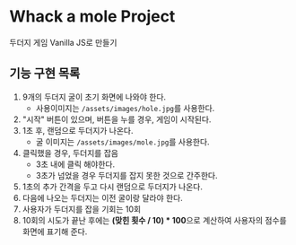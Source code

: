 # Whack a mole Project

두더지 게임 Vanilla JS로 만들기 

## 기능 구현 목록

1. 9개의 두더지 굴이 초기 화면에 나와야 한다.
   * 사용이미지는 `/assets/images/hole.jpg`를 사용한다.
1. "시작" 버튼이 있으며, 버튼을 누를 경우, 게임이 시작된다.
1. 1초 후, 랜덤으로 두더지가 나온다.
	* 굴 이미지는 `/assets/images/mole.jpg`를 사용한다.
1. 클릭했을 경우, 두더지를 잡음 
	* 3초 내에 클릭 해야한다.
	* 3초가 넘었을 경우 두더지를 잡지 못한 것으로 간주한다.
1. 1초의 추가 간격을 두고 다시 랜덤으로 두더지가 나온다.
1. 다음에 나오는 두더지는 이전 굴이랑 달라야 한다. 
1. 사용자가 두더지를 잡을 기회는 10회
1. 10회의 시도가 끝난 후에는 **(맞힌 횟수 / 10) * 100**으로 계산하여 사용자의 점수를 화면에 표기해 준다.  